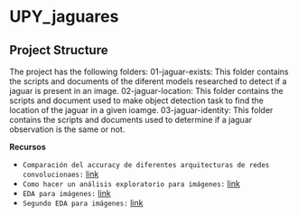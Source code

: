 # UPY_jaguares
## Project Structure
The project has the following folders:
01-jaguar-exists: This folder contains the scripts and documents of the diferent models researched to detect if a jaguar is present in an image.
02-jaguar-location: This folder contains the scripts and document used to make object detection task to find the location of the jaguar in a given ioamge.
03-jaguar-identity: This folder contains the scripts and documents used to determine if a jaguar observation is the same or not.

**Recursos**
- `Comparación del accuracy de diferentes arquitecturas de redes convolucionaes:` [link](https://arxiv.org/pdf/1810.00736.pdf?utm_source=substack&utm_medium=email)
- `Como hacer un análisis exploratorio para imágenes:` [link](https://neptune.ai/blog/data-exploration-for-image-segmentation-and-object-detection)
- `EDA para imágenes:` [link](https://medium.com/analytics-vidhya/introduction-to-exploratory-data-analysis-for-image-text-based-data-1179e194df3f)
- `Segundo EDA para imágenes:` [link](https://www.kaggle.com/code/bkamphaus/exploratory-image-analysis/notebook)
